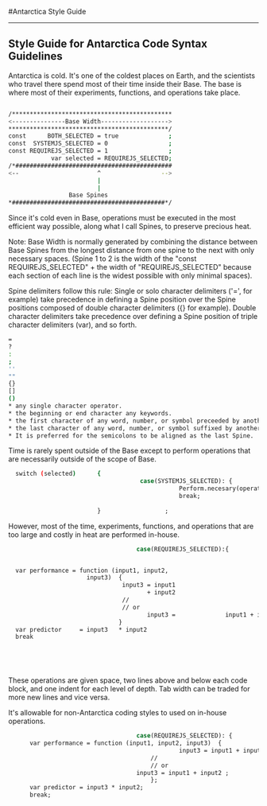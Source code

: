 #Antarctica Style Guide

---
Style Guide for Antarctica Code Syntax Guidelines
---

Antarctica is cold. It's one of the coldest places on Earth, and the scientists who travel there spend most of their time inside their Base. The base is where most of their experiments, functions, and operations take place. 

```bash

/*********************************************
<---------------Base Width------------------->
*********************************************/
const      BOTH_SELECTED = true              ;
const  SYSTEMJS_SELECTED = 0                 ;
const REQUIREJS_SELECTED = 1                 ;
            var selected = REQUIREJS_SELECTED;
/*############################################
<--                      ^                 -->
                         |                    
                         |                    
                 Base Spines                
*###########################################*/
```

Since it's cold even in Base, operations must be executed in the most efficient way possible, along what I call Spines, to preserve precious heat.

Note: Base Width is normally generated by combining the distance between Base Spines from the longest distance from one spine to the next with only necessary spaces. (Spine 1 to 2 is the width of the "const REQUIREJS_SELECTED" + the width of "REQUIREJS_SELECTED" because each section of each line is the widest possible with only minimal spaces). 

Spine delimiters follow this rule:
Single or solo character delimiters ('=', for example) take precedence in defining a Spine position over the Spine positions composed of double character delimiters ({} for example). Double character delimiters take precedence over defining a Spine position of triple character delimiters (var), and so forth.
```bash
=
?
:
;
''
""
{}
[]
()
* any single character operator.
* the beginning or end character any keywords.
* the first character of any word, number, or symbol preceeded by another Spine delimiter.
* the last character of any word, number, or symbol suffixed by another Spine delimiter.
* It is preferred for the semicolons to be aligned as the last Spine.
```

Time is rarely spent outside of the Base except to perform operations that are necessarily outside of the scope of Base.
```bash
  switch (selected)      {
  									 case(SYSTEMJS_SELECTED): {
                                                Perform.necesary(operation);
                                                break;
  																						}                            ;
                         }                  ;
```

However, most of the time, experiments, functions, and operations that are too large and costly in heat are performed in-house.

```bash
  									case(REQUIREJS_SELECTED):{


  var performance = function (input1, input2,
  		              input3)  {
  		                        input3 = input1 
  		                               + input2                              ;
  		                        //        
  		                        // or
  		                               input3 =              input1 + input2 ;
  		                       }                                             ;
  var predictor		= input3   * input2                                      ;
  break                                                                    ;



  																					 }                             ;
```

These operations are given space, two lines above and below each code block, and one indent for each level of depth. Tab width can be traded for more new lines and vice versa.

It's allowable for non-Antarctica coding styles to used on in-house operations.

```bash
  									case(REQUIREJS_SELECTED): {
	  var performance = function (input1, input2, input3)  {
												input3 = input1 + input2;
		      							//        
		      							// or
		             				input3 = input1 + input2 ;
	     								};
	  var predictor = input3 * input2;
	  break;
  																						};
```
